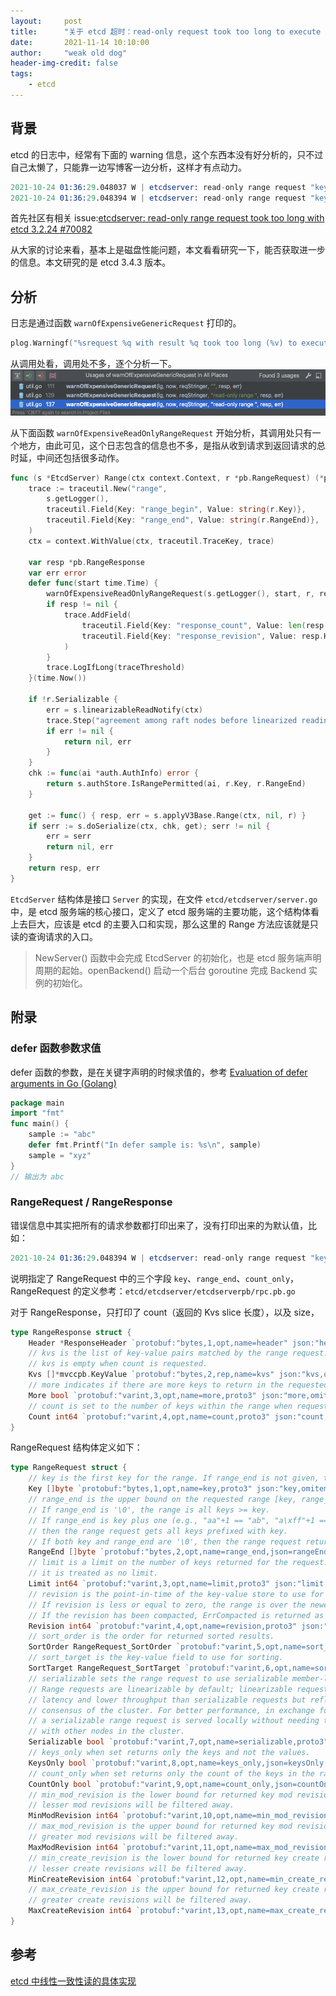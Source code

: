 ```yaml
---
layout:     post
title:      "关于 etcd 超时：read-only request took too long to execute 的零零碎碎"
date:       2021-11-14 10:10:00
author:     "weak old dog"
header-img-credit: false
tags:
    - etcd
---
```


## 背景
etcd 的日志中，经常有下面的 warning 信息，这个东西本没有好分析的，只不过自己太懒了，只能靠一边写博客一边分析，这样才有点动力。
```s
2021-10-24 01:36:29.048037 W | etcdserver: read-only range request "key:\"/registry/roles/cattle-global-data/mcapprevision-9gc5b-mr-u\" " with result "range_response_count:0 size:8" took too long (189.874669ms) to execute
2021-10-24 01:36:29.048394 W | etcdserver: read-only range request "key:\"/registry/apps.kruise.io/containerrecreaterequests\" range_end:\"/registry/apps.kruise.io/containerrecreaterequestt\" count_only:true " with result "range_response_count:0 size:8" took too long (204.0239ms) to execute
```

首先社区有相关 issue:[etcdserver: read-only range request took too long with etcd 3.2.24 #70082](https://github.com/kubernetes/kubernetes/issues/70082)

从大家的讨论来看，基本上是磁盘性能问题，本文看看研究一下，能否获取进一步的信息。本文研究的是 etcd 3.4.3 版本。

## 分析
日志是通过函数 `warnOfExpensiveGenericRequest` 打印的。
```go
plog.Warningf("%srequest %q with result %q took too long (%v) to execute", prefix, reqStringer.String(), result, d)
```
从调用处看，调用处不多，逐个分析一下。
![java-javascript](/img/in-post/all-in-one/2021-11-14-10-32-14.png)

从下面函数 `warnOfExpensiveReadOnlyRangeRequest` 开始分析，其调用处只有一个地方，由此可见，这个日志包含的信息也不多，是指从收到请求到返回请求的总时延，中间还包括很多动作。
```go
func (s *EtcdServer) Range(ctx context.Context, r *pb.RangeRequest) (*pb.RangeResponse, error) {
	trace := traceutil.New("range",
		s.getLogger(),
		traceutil.Field{Key: "range_begin", Value: string(r.Key)},
		traceutil.Field{Key: "range_end", Value: string(r.RangeEnd)},
	)
	ctx = context.WithValue(ctx, traceutil.TraceKey, trace)

	var resp *pb.RangeResponse
	var err error
	defer func(start time.Time) {
		warnOfExpensiveReadOnlyRangeRequest(s.getLogger(), start, r, resp, err)
		if resp != nil {
			trace.AddField(
				traceutil.Field{Key: "response_count", Value: len(resp.Kvs)},
				traceutil.Field{Key: "response_revision", Value: resp.Header.Revision},
			)
		}
		trace.LogIfLong(traceThreshold)
	}(time.Now())

	if !r.Serializable {
		err = s.linearizableReadNotify(ctx)
		trace.Step("agreement among raft nodes before linearized reading")
		if err != nil {
			return nil, err
		}
	}
	chk := func(ai *auth.AuthInfo) error {
		return s.authStore.IsRangePermitted(ai, r.Key, r.RangeEnd)
	}

	get := func() { resp, err = s.applyV3Base.Range(ctx, nil, r) }
	if serr := s.doSerialize(ctx, chk, get); serr != nil {
		err = serr
		return nil, err
	}
	return resp, err
}
```
`EtcdServer` 结构体是接口 `Server` 的实现，在文件 `etcd/etcdserver/server.go` 中，是 etcd 服务端的核心接口，定义了 etcd 服务端的主要功能，这个结构体看上去巨大，应该是 etcd 的主要入口和实现，那么这里的 Range 方法应该就是只读的查询请求的入口。

> NewServer() 函数中会完成 EtcdServer 的初始化，也是 etcd 服务端声明周期的起始。openBackend() 启动一个后台 goroutine 完成 Backend 实例的初始化。

## 附录
### defer 函数参数求值
defer 函数的参数，是在关键字声明的时候求值的，参考 [Evaluation of defer arguments in Go (Golang)](https://golangbyexample.com/defer-arguments-evaluation-go/)
```go
package main
import "fmt"
func main() {
	sample := "abc"
	defer fmt.Printf("In defer sample is: %s\n", sample)
	sample = "xyz"
}
// 输出为 abc
```

### RangeRequest / RangeResponse
错误信息中其实把所有的请求参数都打印出来了，没有打印出来的为默认值，比如：
```s
2021-10-24 01:36:29.048394 W | etcdserver: read-only range request "key:\"/registry/apps.kruise.io/containerrecreaterequests\" range_end:\"/registry/apps.kruise.io/containerrecreaterequestt\" count_only:true " with result "range_response_count:0 size:8" took too long (204.0239ms) to execute
```
说明指定了 RangeRequest 中的三个字段 `key`、`range_end`、`count_only`，RangeRequest 的定义参考：`etcd/etcdserver/etcdserverpb/rpc.pb.go`

对于 RangeResponse，只打印了 count（返回的 Kvs slice 长度），以及 size，
```go
type RangeResponse struct {
	Header *ResponseHeader `protobuf:"bytes,1,opt,name=header" json:"header,omitempty"`
	// kvs is the list of key-value pairs matched by the range request.
	// kvs is empty when count is requested.
	Kvs []*mvccpb.KeyValue `protobuf:"bytes,2,rep,name=kvs" json:"kvs,omitempty"`
	// more indicates if there are more keys to return in the requested range.
	More bool `protobuf:"varint,3,opt,name=more,proto3" json:"more,omitempty"`
	// count is set to the number of keys within the range when requested.
	Count int64 `protobuf:"varint,4,opt,name=count,proto3" json:"count,omitempty"`
}
```
RangeRequest 结构体定义如下：
```go
type RangeRequest struct {
	// key is the first key for the range. If range_end is not given, the request only looks up key.
	Key []byte `protobuf:"bytes,1,opt,name=key,proto3" json:"key,omitempty"`
	// range_end is the upper bound on the requested range [key, range_end).
	// If range_end is '\0', the range is all keys >= key.
	// If range_end is key plus one (e.g., "aa"+1 == "ab", "a\xff"+1 == "b"),
	// then the range request gets all keys prefixed with key.
	// If both key and range_end are '\0', then the range request returns all keys.
	RangeEnd []byte `protobuf:"bytes,2,opt,name=range_end,json=rangeEnd,proto3" json:"range_end,omitempty"`
	// limit is a limit on the number of keys returned for the request. When limit is set to 0,
	// it is treated as no limit.
	Limit int64 `protobuf:"varint,3,opt,name=limit,proto3" json:"limit,omitempty"`
	// revision is the point-in-time of the key-value store to use for the range.
	// If revision is less or equal to zero, the range is over the newest key-value store.
	// If the revision has been compacted, ErrCompacted is returned as a response.
	Revision int64 `protobuf:"varint,4,opt,name=revision,proto3" json:"revision,omitempty"`
	// sort_order is the order for returned sorted results.
	SortOrder RangeRequest_SortOrder `protobuf:"varint,5,opt,name=sort_order,json=sortOrder,proto3,enum=etcdserverpb.RangeRequest_SortOrder" json:"sort_order,omitempty"`
	// sort_target is the key-value field to use for sorting.
	SortTarget RangeRequest_SortTarget `protobuf:"varint,6,opt,name=sort_target,json=sortTarget,proto3,enum=etcdserverpb.RangeRequest_SortTarget" json:"sort_target,omitempty"`
	// serializable sets the range request to use serializable member-local reads.
	// Range requests are linearizable by default; linearizable requests have higher
	// latency and lower throughput than serializable requests but reflect the current
	// consensus of the cluster. For better performance, in exchange for possible stale reads,
	// a serializable range request is served locally without needing to reach consensus
	// with other nodes in the cluster.
	Serializable bool `protobuf:"varint,7,opt,name=serializable,proto3" json:"serializable,omitempty"`
	// keys_only when set returns only the keys and not the values.
	KeysOnly bool `protobuf:"varint,8,opt,name=keys_only,json=keysOnly,proto3" json:"keys_only,omitempty"`
	// count_only when set returns only the count of the keys in the range.
	CountOnly bool `protobuf:"varint,9,opt,name=count_only,json=countOnly,proto3" json:"count_only,omitempty"`
	// min_mod_revision is the lower bound for returned key mod revisions; all keys with
	// lesser mod revisions will be filtered away.
	MinModRevision int64 `protobuf:"varint,10,opt,name=min_mod_revision,json=minModRevision,proto3" json:"min_mod_revision,omitempty"`
	// max_mod_revision is the upper bound for returned key mod revisions; all keys with
	// greater mod revisions will be filtered away.
	MaxModRevision int64 `protobuf:"varint,11,opt,name=max_mod_revision,json=maxModRevision,proto3" json:"max_mod_revision,omitempty"`
	// min_create_revision is the lower bound for returned key create revisions; all keys with
	// lesser create revisions will be filtered away.
	MinCreateRevision int64 `protobuf:"varint,12,opt,name=min_create_revision,json=minCreateRevision,proto3" json:"min_create_revision,omitempty"`
	// max_create_revision is the upper bound for returned key create revisions; all keys with
	// greater create revisions will be filtered away.
	MaxCreateRevision int64 `protobuf:"varint,13,opt,name=max_create_revision,json=maxCreateRevision,proto3" json:"max_create_revision,omitempty"`
}
```

## 参考

[etcd 中线性一致性读的具体实现](https://zhengyinyong.com/post/etcd-linearizable-read-implementation/)